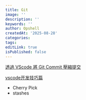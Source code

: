```yaml
---
title: Git
image: ''
description: ''
keywords: ''
author: Opshell
createdAt: '2025-08-28'
categories:
tags:
editLink: true
isPublished: false
---
```

[透過 VScode 將 Git Commit 壓縮提交](https://codychen.me/2022/04/%E9%80%8F%E9%81%8E-vscode-%E5%B0%87-git-commit-%E5%A3%93%E7%B8%AE%E6%8F%90%E4%BA%A4/)

[vscode开发技巧篇](https://blog.csdn.net/Little_Pig_Bug/article/details/127258216)

- Cherry Pick
- stashes
